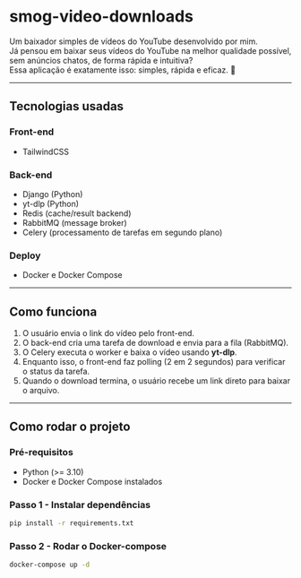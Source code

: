# smog-video-downloads
Um baixador simples de vídeos do YouTube desenvolvido por mim.  
Já pensou em baixar seus vídeos do YouTube na melhor qualidade possível, sem anúncios chatos, de forma rápida e intuitiva?  
Essa aplicação é exatamente isso: simples, rápida e eficaz. 🚀

---

## Tecnologias usadas

### Front-end
- TailwindCSS

### Back-end
- Django (Python)
- yt-dlp (Python)
- Redis (cache/result backend)
- RabbitMQ (message broker)
- Celery (processamento de tarefas em segundo plano)

### Deploy
- Docker e Docker Compose

---

## Como funciona
1. O usuário envia o link do vídeo pelo front-end.  
2. O back-end cria uma tarefa de download e envia para a fila (RabbitMQ).  
3. O Celery executa o worker e baixa o vídeo usando **yt-dlp**.  
4. Enquanto isso, o front-end faz polling (2 em 2 segundos) para verificar o status da tarefa.  
5. Quando o download termina, o usuário recebe um link direto para baixar o arquivo.  

---

## Como rodar o projeto

### Pré-requisitos
- Python (>= 3.10)
- Docker e Docker Compose instalados

### Passo 1 - Instalar dependências
```bash
pip install -r requirements.txt
```

### Passo 2 - Rodar o Docker-compose
```bash
docker-compose up -d
```